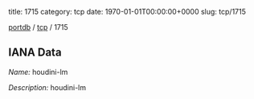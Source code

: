 title: 1715
category: tcp
date: 1970-01-01T00:00:00+0000
slug: tcp/1715

[portdb](/) / [tcp](/category/tcp.html) / 1715


## IANA Data

_Name:_ houdini-lm

_Description:_ houdini-lm


